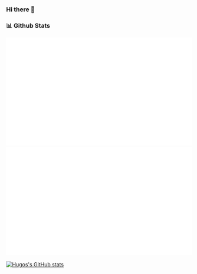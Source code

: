 ### Hi there 👋

### 📊 Github Stats
<a href='https://github.com/rahul-jha98/github-stats-transparent'>
  
![Stats Overview](https://raw.githubusercontent.com/rahul-jha98/github-stats-transparent/output/generated/overview.svg)
![Most Used Languages](https://raw.githubusercontent.com/rahul-jha98/github-stats-transparent/output/generated/languages.svg)

  [![Hugos's GitHub stats](https://github-readme-stats.vercel.app/api?username=hugohutri)](https://github.com/anuraghazra/github-readme-stats)
</a>

<br>
